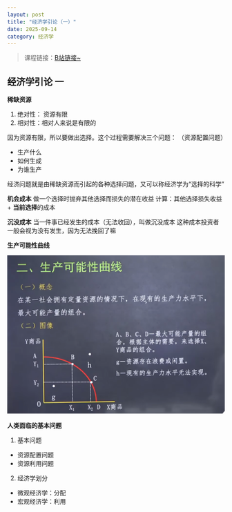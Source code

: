 ```yaml
---
layout: post
title: "经济学引论（一）"
date: 2025-09-14
category: 经济学
---
```

> 课程链接：[B站链接~](https://www.bilibili.com/video/BV1JA41117Yr/?spm_id_from=333.1007.top_right_bar_window_default_collection.content.click&vd_source=0859158cbbd404726b3a5b124b7d5ad2)
## 经济学引论 一

**稀缺资源**
1. 绝对性： 资源有限
2. 相对性：相对人来说是有限的

因为资源有限，所以要做出选择。这个过程需要解决三个问题：
（资源配置问题）
- 生产什么
- 如何生成
- 为谁生产

经济问题就是由稀缺资源而引起的各种选择问题，又可以称经济学为“选择的科学”

**机会成本**
做一个选择时抛弃其他选择而损失的潜在收益
计算：其他选择损失收益 $+$ **当前选择**的成本

**沉没成本**
当一件事已经发生的成本（无法收回），叫做沉没成本
这种成本投资者一般会视为没有发生，因为无法挽回了嘛

**生产可能性曲线**

![all text](/images/economy/image.png)


**人类面临的基本问题**
1. 基本问题
- 资源配置问题
- 资源利用问题
2. 经济学划分
- 微观经济学：分配
- 宏观经济学：利用


